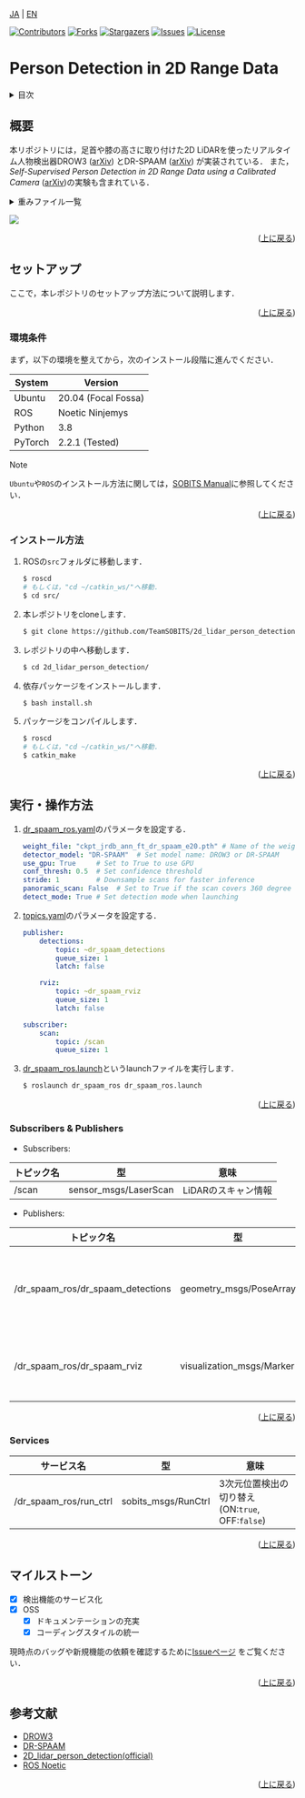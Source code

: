 <a name="readme-top"></a>

[JA](README.md) | [EN](README_en.md)

[![Contributors][contributors-shield]][contributors-url]
[![Forks][forks-shield]][forks-url]
[![Stargazers][stars-shield]][stars-url]
[![Issues][issues-shield]][issues-url]
[![License][license-shield]][license-url]

# Person Detection in 2D Range Data

<!-- 目次 -->
<details>
  <summary>目次</summary>
  <ol>
    <li>
      <a href="#概要">概要</a>
    </li>
    <li>
      <a href="#環境構築">環境構築</a>
      <ul>
        <li><a href="#環境条件">環境条件</a></li>
        <li><a href="#インストール方法">インストール方法</a></li>
      </ul>
    </li>
    <li>
    　<a href="#実行操作方法">実行・操作方法</a>
      <ul>
        <li><a href="#subscribers--publishers">Subscribers & Publishers</a></li>
      </ul>
    </li>
    <li>
    <li><a href="#マイルストーン">マイルストーン</a></li>
    <!-- <li><a href="#contributing">Contributing</a></li> -->
    <!-- <li><a href="#license">License</a></li> -->
    <li><a href="#参考文献">参考文献</a></li>
  </ol>
</details>



<!-- レポジトリの概要 -->
## 概要

本リポジトリには，足首や膝の高さに取り付けた2D LiDARを使ったリアルタイム人物検出器DROW3 ([arXiv](https://arxiv.org/abs/1804.02463)) とDR-SPAAM ([arXiv](https://arxiv.org/abs/2004.14079)) が実装されている．
また，*Self-Supervised Person Detection in 2D Range Data using a Calibrated Camera* ([arXiv](https://arxiv.org/abs/2012.08890))の実験も含まれている．

<details>
<summary>重みファイル一覧</summary>

- ckpt_jrdb_ann_dr_spaam_e20.pth
- ckpt_jrdb_ann_drow3_e40.pth
- ckpt_jrdb_ann_ft_dr_spaam_e20.pth
- ckpt_jrdb_ann_ft_drow3_e40.pth
- ckpt_jrdb_pl_dr_spaam_e20.pth
- ckpt_jrdb_pl_dr_spaam_mixup_e20.pth
- ckpt_jrdb_pl_dr_spaam_phce_e20.pth
- ckpt_jrdb_pl_dr_spaam_phce_mixup_e20.pth
- ckpt_jrdb_pl_drow3_e40.pth
- ckpt_jrdb_pl_drow3_phce_e40.pth
- ckpt_jrdb_pl_drow3_phce_mixup_e40.pth
- jrdb_dr_spaam_with_bev_box_e20.pth (Needs to be tested)

</details>

![](imgs/teaser_1.gif)

<p align="right">(<a href="#readme-top">上に戻る</a>)</p>


<!-- セットアップ -->
## セットアップ

ここで，本レポジトリのセットアップ方法について説明します．

<p align="right">(<a href="#readme-top">上に戻る</a>)</p>


### 環境条件

まず，以下の環境を整えてから，次のインストール段階に進んでください．

| System  | Version |
| ------------- | ------------- |
| Ubuntu | 20.04 (Focal Fossa) |
| ROS | Noetic Ninjemys |
| Python | 3.8 |
| PyTorch | 2.2.1 (Tested) |

> [!NOTE]
> `Ubuntu`や`ROS`のインストール方法に関しては，[SOBITS Manual](https://github.com/TeamSOBITS/sobits_manual#%E9%96%8B%E7%99%BA%E7%92%B0%E5%A2%83%E3%81%AB%E3%81%A4%E3%81%84%E3%81%A6)に参照してください．

<p align="right">(<a href="#readme-top">上に戻る</a>)</p>


### インストール方法

1. ROSの`src`フォルダに移動します．
   ```sh
   $ roscd
   # もしくは，"cd ~/catkin_ws/"へ移動．
   $ cd src/
   ```
2. 本レポジトリをcloneします．
   ```sh
   $ git clone https://github.com/TeamSOBITS/2d_lidar_person_detection
   ```
3. レポジトリの中へ移動します．
   ```sh
   $ cd 2d_lidar_person_detection/
   ```
4. 依存パッケージをインストールします．
   ```sh
   $ bash install.sh
   ```
5. パッケージをコンパイルします．
   ```sh
   $ roscd
   # もしくは，"cd ~/catkin_ws/"へ移動．
   $ catkin_make
   ```

<p align="right">(<a href="#readme-top">上に戻る</a>)</p>


<!-- 実行・操作方法 -->
## 実行・操作方法

1. [dr_spaam_ros.yaml](dr_spaam_ros/config/dr_spaam_ros.yaml)のパラメータを設定する．
    ```yaml
    weight_file: "ckpt_jrdb_ann_ft_dr_spaam_e20.pth" # Name of the weight file
    detector_model: "DR-SPAAM"  # Set model name: DROW3 or DR-SPAAM
    use_gpu: True     # Set to True to use GPU
    conf_thresh: 0.5  # Set confidence threshold
    stride: 1         # Downsample scans for faster inference
    panoramic_scan: False  # Set to True if the scan covers 360 degree
    detect_mode: True # Set detection mode when launching
    ```
2. [topics.yaml](dr_spaam_ros/config/topics.yaml)のパラメータを設定する．
    ```yaml
    publisher:
        detections:
            topic: ~dr_spaam_detections
            queue_size: 1
            latch: false

        rviz:
            topic: ~dr_spaam_rviz
            queue_size: 1
            latch: false

    subscriber:
        scan:
            topic: /scan
            queue_size: 1
    ```
3. [dr_spaam_ros.launch](dr_spaam_ros/launch/dr_spaam_ros.launch)というlaunchファイルを実行します．
    ```sh
   $ roslaunch dr_spaam_ros dr_spaam_ros.launch
    ```

<p align="right">(<a href="#readme-top">上に戻る</a>)</p>


### Subscribers & Publishers

- Subscribers:

| トピック名 | 型 | 意味 |
| --- | --- | --- |
| /scan | sensor_msgs/LaserScan | LiDARのスキャン情報 |

- Publishers:

| トピック名 | 型 | 意味 |
| --- | --- | --- |
| /dr_spaam_ros/dr_spaam_detections | geometry_msgs/PoseArray   | 3次元位置検出結果の配列 | 
| /dr_spaam_ros/dr_spaam_rviz       | visualization_msgs/Marker | RViz上の結果の可視化 |

<p align="right">(<a href="#readme-top">上に戻る</a>)</p>


### Services

| サービス名 | 型 | 意味 |
| --- | --- | --- |
| /dr_spaam_ros/run_ctrl | sobits_msgs/RunCtrl | 3次元位置検出の切り替え (ON:`true`, OFF:`false`) |

<p align="right">(<a href="#readme-top">上に戻る</a>)</p>


<!-- マイルストーン -->
## マイルストーン

- [x] 検出機能のサービス化
- [x] OSS
    - [x] ドキュメンテーションの充実
    - [x] コーディングスタイルの統一

現時点のバッグや新規機能の依頼を確認するために[Issueページ][issues-url] をご覧ください．

<p align="right">(<a href="#readme-top">上に戻る</a>)</p>


<!-- CONTRIBUTING -->
<!-- ## Contributing

Contributions are what make the open source community such an amazing place to learn, inspire, and create. Any contributions you make are **greatly appreciated**.

If you have a suggestion that would make this better, please fork the repo and create a pull request. You can also simply open an issue with the tag "enhancement".
Don't forget to give the project a star! Thanks again!

1. Fork the Project
2. Create your Feature Branch (`git checkout -b feature/AmazingFeature`)
3. Commit your Changes (`git commit -m 'Add some AmazingFeature'`)
4. Push to the Branch (`git push origin feature/AmazingFeature`)
5. Open a Pull Request

<p align="right">(<a href="#readme-top">上に戻る</a>)</p> -->


<!-- LICENSE -->
<!-- ## License

Distributed under the MIT License. See `LICENSE.txt` for more NOTErmation.

<p align="right">(<a href="#readme-top">上に戻る</a>)</p> -->


<!-- 参考文献 -->
## 参考文献

* [DROW3](https://arxiv.org/abs/1804.02463)
* [DR-SPAAM](https://arxiv.org/abs/2004.14079)
* [ 2D_lidar_person_detection(official)](https://github.com/VisualComputingInstitute/2D_lidar_person_detection)
* [ROS Noetic](http://wiki.ros.org/noetic)

<p align="right">(<a href="#readme-top">上に戻る</a>)</p>



<!-- MARKDOWN LINKS & IMAGES -->
<!-- https://www.markdownguide.org/basic-syntax/#reference-style-links -->
[contributors-shield]: https://img.shields.io/github/contributors/TeamSOBITS/2d_lidar_person_detection.svg?style=for-the-badge
[contributors-url]: https://github.com/TeamSOBITS/2d_lidar_person_detection/graphs/contributors
[forks-shield]: https://img.shields.io/github/forks/TeamSOBITS/2d_lidar_person_detection.svg?style=for-the-badge
[forks-url]: https://github.com/TeamSOBITS/2d_lidar_person_detection/network/members
[stars-shield]: https://img.shields.io/github/stars/TeamSOBITS/2d_lidar_person_detection.svg?style=for-the-badge
[stars-url]: https://github.com/TeamSOBITS/2d_lidar_person_detection/stargazers
[issues-shield]: https://img.shields.io/github/issues/TeamSOBITS/2d_lidar_person_detection.svg?style=for-the-badge
[issues-url]: https://github.com/TeamSOBITS/2d_lidar_person_detection/issues
[license-shield]: https://img.shields.io/github/license/TeamSOBITS/2d_lidar_person_detection.svg?style=for-the-badge
[license-url]: LICENSE
